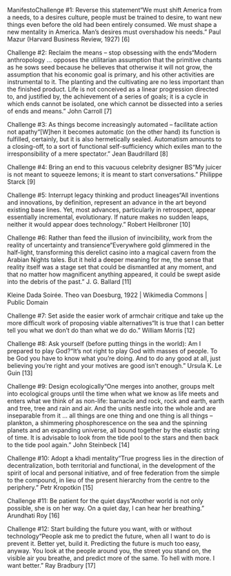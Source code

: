 ManifestoChallenge #1: Reverse this statement“We must shift America from a needs, to a desires culture, people must be trained to desire, to want new things even before the old had been entirely consumed. We must shape a new mentality in America. Man’s desires must overshadow his needs.” Paul Mazur (Harvard Business Review, 1927) [6]

Challenge #2: Reclaim the means – stop obsessing with the ends“Modern anthropology … opposes the utilitarian assumption that the primitive chants as he sows seed because he believes that otherwise it will not grow, the assumption that his economic goal is primary, and his other activities are instrumental to it. The planting and the cultivating are no less important than the finished product. Life is not conceived as a linear progression directed to, and justified by, the achievement of a series of goals; it is a cycle in which ends cannot be isolated, one which cannot be dissected into a series of ends and means.” John Carroll [7]

Challenge #3: As things become increasingly automated – facilitate action not apathy“[W]hen it becomes automatic (on the other hand) its function is fulfilled, certainly, but it is also hermetically sealed. Automatism amounts to a closing-off, to a sort of functional self-sufficiency which exiles man to the irresponsibility of a mere spectator.” Jean Baudrillard [8]

Challenge #4: Bring an end to this vacuous celebrity designer BS“My juicer is not meant to squeeze lemons; it is meant to start conversations.” Philippe Starck [9]

Challenge #5: Interrupt legacy thinking and product lineages“All inventions and innovations, by definition, represent an advance in the art beyond existing base lines. Yet, most advances, particularly in retrospect, appear essentially incremental, evolutionary. If nature makes no sudden leaps, neither it would appear does technology.” Robert Heilbroner [10]

Challenge #6: Rather than feed the illusion of invincibility, work from the reality of uncertainty and transience“Everywhere gold glimmered in the half-light, transforming this derelict casino into a magical cavern from the Arabian Nights tales. But it held a deeper meaning for me, the sense that reality itself was a stage set that could be dismantled at any moment, and that no matter how magnificent anything appeared, it could be swept aside into the debris of the past.” J. G. Ballard [11]

Kleine Dada Soirée. Theo van Doesburg, 1922 | Wikimedia Commons | Public Domain

Challenge #7: Set aside the easier work of armchair critique and take up the more difficult work of proposing viable alternatives“It is true that I can better tell you what we don’t do than what we do do.” William Morris [12]

Challenge #8: Ask yourself (before putting things in the world): Am I prepared to play God?“It’s not right to play God with masses of people. To be God you have to know what you’re doing. And to do any good at all, just believing you’re right and your motives are good isn’t enough.” Ursula K. Le Guin [13]

Challenge #9: Design ecologically“One merges into another, groups melt into ecological groups until the time when what we know as life meets and enters what we think of as non-life: barnacle and rock, rock and earth, earth and tree, tree and rain and air. And the units nestle into the whole and are inseparable from it … all things are one thing and one thing is all things – plankton, a shimmering phosphorescence on the sea and the spinning planets and an expanding universe, all bound together by the elastic string of time. It is advisable to look from the tide pool to the stars and then back to the tide pool again.” John Steinbeck [14]

Challenge #10: Adopt a khadi mentality“True progress lies in the direction of decentralization, both territorial and functional, in the development of the spirit of local and personal initiative, and of free federation from the simple to the compound, in lieu of the present hierarchy from the centre to the periphery.” Petr Kropotkin [15]

Challenge #11: Be patient for the quiet days“Another world is not only possible, she is on her way. On a quiet day, I can hear her breathing.” Arundhati Roy [16]

Challenge #12: Start building the future you want, with or without technology“People ask me to predict the future, when all I want to do is prevent it. Better yet, build it. Predicting the future is much too easy, anyway. You look at the people around you, the street you stand on, the visible air you breathe, and predict more of the same. To hell with more. I want better.” Ray Bradbury [17]
